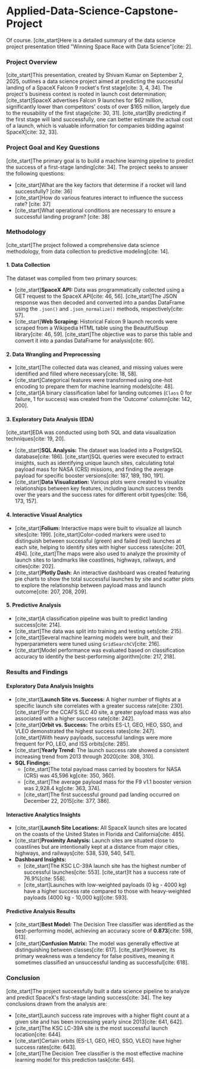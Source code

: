 # Applied-Data-Science-Capstone-Project

Of course. [cite_start]Here is a detailed summary of the data science project presentation titled "Winning Space Race with Data Science"[cite: 2].

### **Project Overview**

[cite_start]This presentation, created by Shivam Kumar on September 2, 2025, outlines a data science project aimed at predicting the successful landing of a SpaceX Falcon 9 rocket's first stage[cite: 3, 4, 34]. The project's business context is rooted in launch cost determination; [cite_start]SpaceX advertises Falcon 9 launches for $62 million, significantly lower than competitors' costs of over $165 million, largely due to the reusability of the first stage[cite: 30, 31]. [cite_start]By predicting if the first stage will land successfully, one can better estimate the actual cost of a launch, which is valuable information for companies bidding against SpaceX[cite: 32, 33].

### **Project Goal and Key Questions**

[cite_start]The primary goal is to build a machine learning pipeline to predict the success of a first-stage landing[cite: 34]. The project seeks to answer the following questions:
* [cite_start]What are the key factors that determine if a rocket will land successfully? [cite: 36]
* [cite_start]How do various features interact to influence the success rate? [cite: 37]
* [cite_start]What operational conditions are necessary to ensure a successful landing program? [cite: 38]

### **Methodology**

[cite_start]The project followed a comprehensive data science methodology, from data collection to predictive modeling[cite: 14].

#### **1. Data Collection**
The dataset was compiled from two primary sources:
* [cite_start]**SpaceX API:** Data was programmatically collected using a GET request to the SpaceX API[cite: 46, 56]. [cite_start]The JSON response was then decoded and converted into a pandas DataFrame using the `.json()` and `.json_normalize()` methods, respectively[cite: 57].
* [cite_start]**Web Scraping:** Historical Falcon 9 launch records were scraped from a Wikipedia HTML table using the BeautifulSoup library[cite: 46, 59]. [cite_start]The objective was to parse this table and convert it into a pandas DataFrame for analysis[cite: 60].

#### **2. Data Wrangling and Preprocessing**
* [cite_start]The collected data was cleaned, and missing values were identified and filled where necessary[cite: 18, 58].
* [cite_start]Categorical features were transformed using one-hot encoding to prepare them for machine learning models[cite: 48].
* [cite_start]A binary classification label for landing outcomes (`Class` 0 for failure, 1 for success) was created from the 'Outcome' column[cite: 142, 200].

#### **3. Exploratory Data Analysis (EDA)**
[cite_start]EDA was conducted using both SQL and data visualization techniques[cite: 19, 20].
* [cite_start]**SQL Analysis:** The dataset was loaded into a PostgreSQL database[cite: 186]. [cite_start]SQL queries were executed to extract insights, such as identifying unique launch sites, calculating total payload mass for NASA (CRS) missions, and finding the average payload for specific booster versions[cite: 187, 189, 190, 191].
* [cite_start]**Data Visualization:** Various plots were created to visualize relationships between key features, including launch success trends over the years and the success rates for different orbit types[cite: 156, 173, 157].

#### **4. Interactive Visual Analytics**
* [cite_start]**Folium:** Interactive maps were built to visualize all launch sites[cite: 199]. [cite_start]Color-coded markers were used to distinguish between successful (green) and failed (red) launches at each site, helping to identify sites with higher success rates[cite: 201, 494]. [cite_start]The maps were also used to analyze the proximity of launch sites to landmarks like coastlines, highways, railways, and cities[cite: 202].
* [cite_start]**Plotly Dash:** An interactive dashboard was created featuring pie charts to show the total successful launches by site and scatter plots to explore the relationship between payload mass and launch outcome[cite: 207, 208, 209].

#### **5. Predictive Analysis**
* [cite_start]A classification pipeline was built to predict landing success[cite: 214].
* [cite_start]The data was split into training and testing sets[cite: 215].
* [cite_start]Several machine learning models were built, and their hyperparameters were tuned using `GridSearchCV`[cite: 216].
* [cite_start]Model performance was evaluated based on classification accuracy to identify the best-performing algorithm[cite: 217, 218].

### **Results and Findings**

#### **Exploratory Data Analysis Insights**
* [cite_start]**Launch Site vs. Success:** A higher number of flights at a specific launch site correlates with a greater success rate[cite: 230]. [cite_start]For the CCAFS SLC 40 site, a greater payload mass was also associated with a higher success rate[cite: 242].
* [cite_start]**Orbit vs. Success:** The orbits ES-L1, GEO, HEO, SSO, and VLEO demonstrated the highest success rates[cite: 247]. [cite_start]With heavy payloads, successful landings were more frequent for PO, LEO, and ISS orbits[cite: 285].
* [cite_start]**Yearly Trend:** The launch success rate showed a consistent increasing trend from 2013 through 2020[cite: 308, 310].
* **SQL Findings:**
    * [cite_start]The total payload mass carried by boosters for NASA (CRS) was 45,596 kg[cite: 350, 360].
    * [cite_start]The average payload mass for the F9 v1.1 booster version was 2,928.4 kg[cite: 363, 374].
    * [cite_start]The first successful ground pad landing occurred on December 22, 2015[cite: 377, 386].

#### **Interactive Analytics Insights**
* [cite_start]**Launch Site Locations:** All SpaceX launch sites are located on the coasts of the United States in Florida and California[cite: 485].
* [cite_start]**Proximity Analysis:** Launch sites are situated close to coastlines but are intentionally kept at a distance from major cities, highways, and railways[cite: 538, 539, 540, 541].
* **Dashboard Insights:**
    * [cite_start]The KSC LC-39A launch site has the highest number of successful launches[cite: 553]. [cite_start]It has a success rate of 76.9%[cite: 558].
    * [cite_start]Launches with low-weighted payloads (0 kg - 4000 kg) have a higher success rate compared to those with heavy-weighted payloads (4000 kg - 10,000 kg)[cite: 593].

#### **Predictive Analysis Results**
* [cite_start]**Best Model:** The Decision Tree classifier was identified as the best-performing model, achieving an accuracy score of **0.873**[cite: 598, 613].
* [cite_start]**Confusion Matrix:** The model was generally effective at distinguishing between classes[cite: 617]. [cite_start]However, its primary weakness was a tendency for false positives, meaning it sometimes classified an unsuccessful landing as successful[cite: 618].

### **Conclusion**

[cite_start]The project successfully built a data science pipeline to analyze and predict SpaceX's first-stage landing success[cite: 34]. The key conclusions drawn from the analysis are:
* [cite_start]Launch success rate improves with a higher flight count at a given site and has been increasing yearly since 2013[cite: 641, 642].
* [cite_start]The KSC LC-39A site is the most successful launch location[cite: 644].
* [cite_start]Certain orbits (ES-L1, GEO, HEO, SSO, VLEO) have higher success rates[cite: 643].
* [cite_start]The Decision Tree classifier is the most effective machine learning model for this prediction task[cite: 645].

